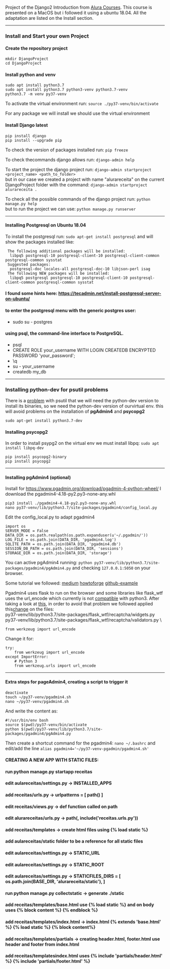 Project of the Django2 Introduction from [Alura Courses](https://www.alura.com.br/).
This course is presented on a MacOS but i followed it using a ubuntu 18.04. All the adaptation are listed on the Install section.

---
### Install and Start your own Project

#### Create the repository project
```
mkdir DjangoProject
cd DjangoProject
```

#### Install python and venv
```
sudo apt install python3.7 
sudo apt install python3.7 python3-venv python3.7-venv
python3.7 -m venv py37-venv
```
To activate the virtual environment run: `source ./py37-venv/bin/activate`

For any package we will install we should use the virtual environment

#### Install Django latest
```
pip install django
pip install --upgrade pip
```
To check the version of packages installed run:  `pip freeze`

To check thecommands django allows run: `django-admin help`

To start the project the django project run: `django-admin startproject <project_name> <path_to_folder>` \
but in our case we created a project with name "alurareceita" on the current DjangoProject folder with the command: `django-admin startproject alurareceita . `

To check all the possible commands of the django project run: `python manage.py help` \
but to run the project we can use: `python manage.py runserver`

---

#### Installing Postgresql on Ubuntu 18.04

To install the postgresql run: ```sudo apt-get install postgresql``` and will show the packages installed like: 
```
 The following additional packages will be installed:
  libpq5 postgresql-10 postgresql-client-10 postgresql-client-common postgresql-common sysstat
 Suggested packages:
  postgresql-doc locales-all postgresql-doc-10 libjson-perl isag
 The following NEW packages will be installed:
  libpq5 postgresql postgresql-10 postgresql-client-10 postgresql-client-common postgresql-common sysstat
```
#### I found some hints here: https://tecadmin.net/install-postgresql-server-on-ubuntu/
#### to enter the postgresql menu with the generic postgres user:
* sudo su - postgres
#### using psql, the command-line interface to PostgreSQL.
* psql
* CREATE ROLE your_username WITH LOGIN CREATEDB ENCRYPTED PASSWORD 'your_password';
* \q
* su - your_username
* createdb my_db

---

### Installing python-dev for psutil problems
There is a [problem](https://github.com/giampaolo/psutil/issues/1143) with psutil that we will need the python-dev version to install its binaries, so we need the python-dev version of ourvirtual env. this will avoid problems on the installation of **pgAdmin4** and **psycopg2**

```
sudo apt-get install python3.7-dev
```


#### Installing psycopg2

In order to install psypg2 on the virtual env we must install libpq: ```sudo apt install libpq-dev```
```
pip install psycopg2-binary
pip install psycopg2
```

---

#### Installing pgAdmin4 (optional)

Install for https://www.pgadmin.org/download/pgadmin-4-python-wheel/ I download the pgadmin4-4.18-py2.py3-none-any.whl
```
pip3 install ./pgadmin4-4.18-py2.py3-none-any.whl 
nano py37-venv/lib/python3.7/site-packages/pgadmin4/config_local.py
```
Edit the config_local.py to adapt pgadmin4
```
import os
SERVER_MODE = False
DATA_DIR = os.path.realpath(os.path.expanduser(u'~/.pgadmin/'))
LOG_FILE = os.path.join(DATA_DIR, 'pgadmin4.log')
SQLITE_PATH = os.path.join(DATA_DIR, 'pgadmin4.db')
SESSION_DB_PATH = os.path.join(DATA_DIR, 'sessions')
STORAGE_DIR = os.path.join(DATA_DIR, 'storage')
```
You can active pgAdmin4 running:  ```python py37-venv/lib/python3.7/site-packages/pgadmin4/pgAdmin4.py``` and checking ```127.0.0.1:5050``` on your browser.

Some tutorial we followed: [medium](https://medium.com/@nikhilkrishnan/how-to-install-pgadmin4-in-ubuntu-16-04-with-python3-aecc79de4b7d) 
[howtoforge](https://www.howtoforge.com/tutorial/how-to-install-postgresql-and-pgadmin4-on-ubuntu-1804-lts/) 
[github-example](https://gist.github.com/rubinhozzz/368176fec80edcf449a76e15164ff728) 

Pgadmin4 uses flask to run on the browser and some libraries like flask_wtf uses the url_encode which currently is not [compatible](https://github.com/lepture/flask-wtf/commit/8b028994b68f5fffbf920770a0b4943a5225b282) with python3. After taking a look at [this](https://github.com/scoringengine/scoringengine/issues/670), in order to avoid that problem we followed applied this[change](https://techoverflow.net/2015/02/08/fixing-importerror-cannot-import-name-urlencode-in-python3/) 
on the files: \
py37-venv/lib/python3.7/site-packages/flask_wtf/recaptcha/widgets.py \
py37-venv/lib/python3.7/site-packages/flask_wtf/recaptcha/validators.py \
```
from werkzeug import url_encode
```
Change it for:
```
try:
    from werkzeug import url_encode
except ImportError:
    # Python 3
    from werkzeug.urls import url_encode
```

---

#### Extra steps for pageAdmin4, creating a script to trigger it
```
deactivate
touch ~/py37-venv/pgadmin4.sh
nano ~/py37-venv/pgadmin4.sh
```
And write the content as:
```
#!/usr/bin/env bash
source $(pwd)/py37-venv/bin/activate
python $(pwd)/py37-venv/lib/python3.7/site-packages/pgadmin4/pgAdmin4.py
```
Then create a shortcut command for the pgadmin4: ```nano ~/.bashrc``` and edit/add the line ```alias pgadmin4='~/py37-venv-pgadmin/pgadmin4.sh'```


#### CREATING A NEW APP WITH STATIC FILES: 
#### run python manage.py startapp receitas
#### edit aulareceitas/settings.py -> INSTALLED_APPS
#### add receitas/urls.py -> urlpatterns = [ path() ]
#### edit receitas/views.py -> def function called on path
#### edit alurareceitas/urls.py -> path(, include('receitas.urls.py'))
#### add receitas/templates -> create html files using {% load static %}
#### add aulareceitas/static folder to be a reference for all static files
#### edit aulareceitas/settings.py -> STATIC_URL
#### edit aulareceitas/settings.py -> STATIC_ROOT
#### edit aulareceitas/settings.py -> STATICFILES_DIRS = [ os.path.join(BASE_DIR, 'alurareceita/static'), ]
#### run python manage.py collectstatic -> generate ./static

#### add receitas/templates/base.html use {% load static %} and on body uses {% block content %} {% endblock %}
#### add receitas/templates/index.html -> index.html {% extends 'base.html' %} {% load static %} {% block content%}
#### add receitas/templates/partials -> creating header.html, footer.html use header and footer from index.html
#### add receitas/templatesindex.html uses {% include 'partials/header.html' %} {% include 'partials/footer.html' %}
